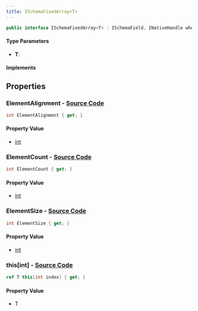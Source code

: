 ```yaml
---
title: ISchemaFixedArray<T>
---
```


```csharp
public interface ISchemaFixedArray<T> : ISchemaField, INativeHandle where T : unmanaged
```

#### Type Parameters

- **T**: 

#### Implements

## Properties

### **ElementAlignment** - [Source Code](https://github.com/swiftly-solution/swiftlys2/blob/main/managed/src/SwiftlyS2.Shared/Modules/Schemas/ISchemaFixedArray.cs#L6)

```csharp
int ElementAlignment { get; }
```

#### Property Value

- [int](https://learn.microsoft.com/dotnet/api/system.int32)

### **ElementCount** - [Source Code](https://github.com/swiftly-solution/swiftlys2/blob/main/managed/src/SwiftlyS2.Shared/Modules/Schemas/ISchemaFixedArray.cs#L8)

```csharp
int ElementCount { get; }
```

#### Property Value

- [int](https://learn.microsoft.com/dotnet/api/system.int32)

### **ElementSize** - [Source Code](https://github.com/swiftly-solution/swiftlys2/blob/main/managed/src/SwiftlyS2.Shared/Modules/Schemas/ISchemaFixedArray.cs#L10)

```csharp
int ElementSize { get; }
```

#### Property Value

- [int](https://learn.microsoft.com/dotnet/api/system.int32)

### **this[int]** - [Source Code](https://github.com/swiftly-solution/swiftlys2/blob/main/managed/src/SwiftlyS2.Shared/Modules/Schemas/ISchemaFixedArray.cs#L12)

```csharp
ref T this[int index] { get; }
```

#### Property Value

- T

